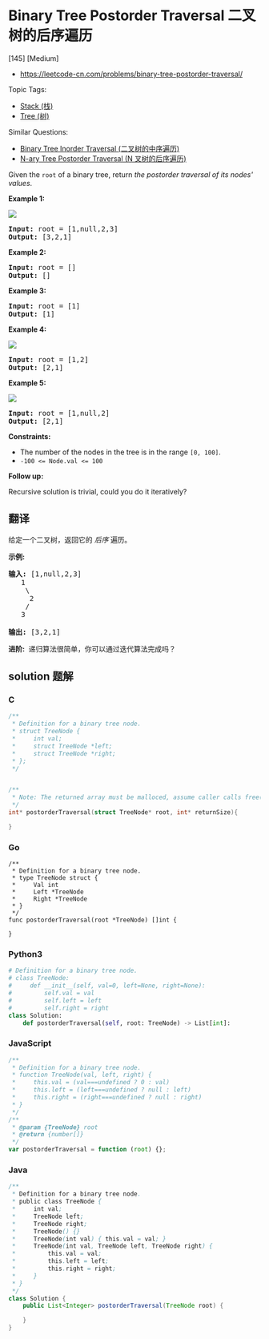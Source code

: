 # Binary Tree Postorder Traversal 二叉树的后序遍历

[145] [Medium]

- https://leetcode-cn.com/problems/binary-tree-postorder-traversal/

Topic Tags:

- [Stack (栈)](https://leetcode-cn.com/tag/stack/)
- [Tree (树)](https://leetcode-cn.com/tag/tree/)

Similar Questions:

- [Binary Tree Inorder Traversal (二叉树的中序遍历)](https://leetcode-cn.com/problems/binary-tree-inorder-traversal/)
- [N-ary Tree Postorder Traversal (N 叉树的后序遍历)](https://leetcode-cn.com/problems/n-ary-tree-postorder-traversal/)

Given the `root` of a binary tree, return _the postorder traversal of its nodes' values_.

**Example 1:**

![](https://assets.leetcode.com/uploads/2020/08/28/pre1.jpg)

<pre><strong>Input:</strong> root = [1,null,2,3]
<strong>Output:</strong> [3,2,1]
</pre>

**Example 2:**

<pre><strong>Input:</strong> root = []
<strong>Output:</strong> []
</pre>

**Example 3:**

<pre><strong>Input:</strong> root = [1]
<strong>Output:</strong> [1]
</pre>

**Example 4:**

![](https://assets.leetcode.com/uploads/2020/08/28/pre3.jpg)

<pre><strong>Input:</strong> root = [1,2]
<strong>Output:</strong> [2,1]
</pre>

**Example 5:**

![](https://assets.leetcode.com/uploads/2020/08/28/pre2.jpg)

<pre><strong>Input:</strong> root = [1,null,2]
<strong>Output:</strong> [2,1]
</pre>

**Constraints:**

- The number of the nodes in the tree is in the range `[0, 100]`.
- `-100 <= Node.val <= 100`

**Follow up:**

Recursive solution is trivial, could you do it iteratively?

## 翻译

给定一个二叉树，返回它的 _后序_ 遍历。

**示例:**

<pre><strong>输入:</strong> [1,null,2,3]  
   1
    \
     2
    /
   3 

<strong>输出:</strong> [3,2,1]</pre>

**进阶:**  递归算法很简单，你可以通过迭代算法完成吗？

## solution 题解

### C

```c
/**
 * Definition for a binary tree node.
 * struct TreeNode {
 *     int val;
 *     struct TreeNode *left;
 *     struct TreeNode *right;
 * };
 */


/**
 * Note: The returned array must be malloced, assume caller calls free().
 */
int* postorderTraversal(struct TreeNode* root, int* returnSize){

}
```

### Go

```golang
/**
 * Definition for a binary tree node.
 * type TreeNode struct {
 *     Val int
 *     Left *TreeNode
 *     Right *TreeNode
 * }
 */
func postorderTraversal(root *TreeNode) []int {

}
```

### Python3

```python
# Definition for a binary tree node.
# class TreeNode:
#     def __init__(self, val=0, left=None, right=None):
#         self.val = val
#         self.left = left
#         self.right = right
class Solution:
    def postorderTraversal(self, root: TreeNode) -> List[int]:

```

### JavaScript

```javascript
/**
 * Definition for a binary tree node.
 * function TreeNode(val, left, right) {
 *     this.val = (val===undefined ? 0 : val)
 *     this.left = (left===undefined ? null : left)
 *     this.right = (right===undefined ? null : right)
 * }
 */
/**
 * @param {TreeNode} root
 * @return {number[]}
 */
var postorderTraversal = function (root) {};
```

### Java

```java
/**
 * Definition for a binary tree node.
 * public class TreeNode {
 *     int val;
 *     TreeNode left;
 *     TreeNode right;
 *     TreeNode() {}
 *     TreeNode(int val) { this.val = val; }
 *     TreeNode(int val, TreeNode left, TreeNode right) {
 *         this.val = val;
 *         this.left = left;
 *         this.right = right;
 *     }
 * }
 */
class Solution {
    public List<Integer> postorderTraversal(TreeNode root) {

    }
}
```
